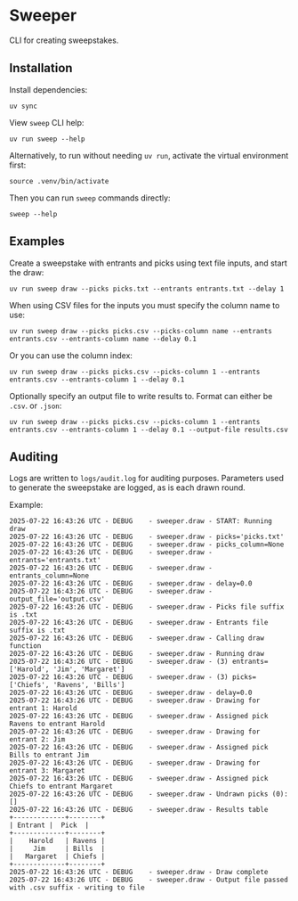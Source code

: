 # Sweeper

CLI for creating sweepstakes.

## Installation

Install dependencies:
```shell
uv sync
```

View `sweep` CLI help:
```shell
uv run sweep --help
```

Alternatively, to run without needing `uv run`, activate the virtual environment first:
```shell
source .venv/bin/activate
```

Then you can run `sweep` commands directly:
```shell
sweep --help
```


## Examples

Create a sweepstake with entrants and picks using text file inputs, and start the draw:
```shell
uv run sweep draw --picks picks.txt --entrants entrants.txt --delay 1
```

When using CSV files for the inputs you must specify the column name to use:
```shell
uv run sweep draw --picks picks.csv --picks-column name --entrants entrants.csv --entrants-column name --delay 0.1
```

Or you can use the column index:
```shell
uv run sweep draw --picks picks.csv --picks-column 1 --entrants entrants.csv --entrants-column 1 --delay 0.1
```

Optionally specify an output file to write results to. Format can either be `.csv`. or `.json`:
```shell
uv run sweep draw --picks picks.csv --picks-column 1 --entrants entrants.csv --entrants-column 1 --delay 0.1 --output-file results.csv
```

## Auditing

Logs are written to `logs/audit.log` for auditing purposes. Parameters used to generate the sweepstake are logged, as is each drawn round.

Example:
```log
2025-07-22 16:43:26 UTC - DEBUG    - sweeper.draw - START: Running draw
2025-07-22 16:43:26 UTC - DEBUG    - sweeper.draw - picks='picks.txt'
2025-07-22 16:43:26 UTC - DEBUG    - sweeper.draw - picks_column=None
2025-07-22 16:43:26 UTC - DEBUG    - sweeper.draw - entrants='entrants.txt'
2025-07-22 16:43:26 UTC - DEBUG    - sweeper.draw - entrants_column=None
2025-07-22 16:43:26 UTC - DEBUG    - sweeper.draw - delay=0.0
2025-07-22 16:43:26 UTC - DEBUG    - sweeper.draw - output_file='output.csv'
2025-07-22 16:43:26 UTC - DEBUG    - sweeper.draw - Picks file suffix is .txt
2025-07-22 16:43:26 UTC - DEBUG    - sweeper.draw - Entrants file suffix is .txt
2025-07-22 16:43:26 UTC - DEBUG    - sweeper.draw - Calling draw function
2025-07-22 16:43:26 UTC - DEBUG    - sweeper.draw - Running draw
2025-07-22 16:43:26 UTC - DEBUG    - sweeper.draw - (3) entrants=['Harold', 'Jim', 'Margaret']
2025-07-22 16:43:26 UTC - DEBUG    - sweeper.draw - (3) picks=['Chiefs', 'Ravens', 'Bills']
2025-07-22 16:43:26 UTC - DEBUG    - sweeper.draw - delay=0.0
2025-07-22 16:43:26 UTC - DEBUG    - sweeper.draw - Drawing for entrant 1: Harold
2025-07-22 16:43:26 UTC - DEBUG    - sweeper.draw - Assigned pick Ravens to entrant Harold
2025-07-22 16:43:26 UTC - DEBUG    - sweeper.draw - Drawing for entrant 2: Jim
2025-07-22 16:43:26 UTC - DEBUG    - sweeper.draw - Assigned pick Bills to entrant Jim
2025-07-22 16:43:26 UTC - DEBUG    - sweeper.draw - Drawing for entrant 3: Margaret
2025-07-22 16:43:26 UTC - DEBUG    - sweeper.draw - Assigned pick Chiefs to entrant Margaret
2025-07-22 16:43:26 UTC - DEBUG    - sweeper.draw - Undrawn picks (0): []
2025-07-22 16:43:26 UTC - DEBUG    - sweeper.draw - Results table
+-------------+--------+
| Entrant |  Pick  |
+-------------+--------+
|    Harold   | Ravens |
|     Jim     | Bills  |
|   Margaret  | Chiefs |
+-------------+--------+
2025-07-22 16:43:26 UTC - DEBUG    - sweeper.draw - Draw complete
2025-07-22 16:43:26 UTC - DEBUG    - sweeper.draw - Output file passed with .csv suffix - writing to file
```
